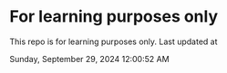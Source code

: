 # For learning purposes only
This repo is for learning purposes only.
Last updated at

Sunday, September 29, 2024 12:00:52 AM

